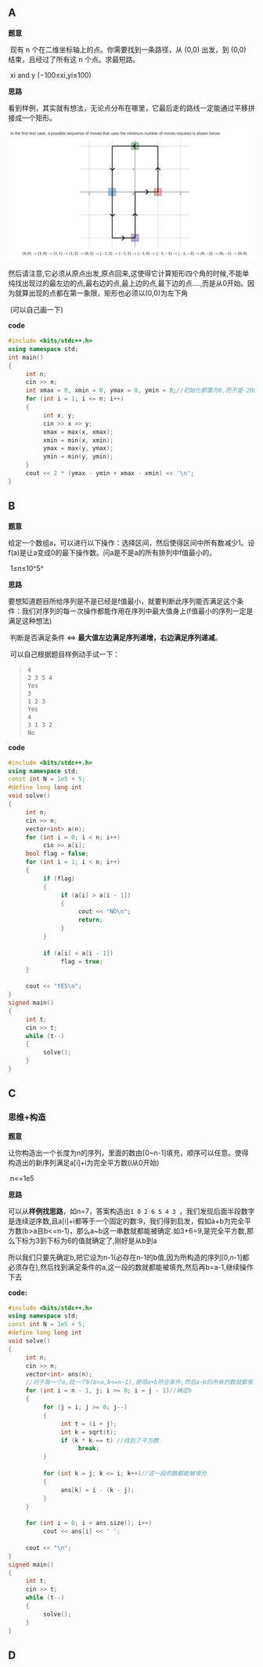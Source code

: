 ## A

**题意**

​	现有 n 个在二维坐标轴上的点。你需要找到一条路径，从 (0,0) 出发，到 (0,0) 结束，且经过了所有这 n 个点。求最短路。

​	xi and y (−100≤xi,yi≤100) 

**思路**

​	看到样例，其实就有想法，无论点分布在哪里，它最后走的路线一定能通过平移拼接成一个矩形。

<img src="image/7.png" style="zoom:80%;" />

​	然后请注意,它必须从原点出发,原点回来,这使得它计算矩形四个角的时候,不能单纯找出现过的最左边的点,最右边的点,最上边的点,最下边的点….,而是从0开始。因为就算出现的点都在第一象限，矩形也必须以(0,0)为左下角

​	(可以自己画一下)

**code**

```c++
#include <bits/stdc++.h>
using namespace std;
int main()
{
     int n;
     cin >> n;
     int xmax = 0, xmin = 0, ymax = 0, ymin = 0;//初始化都置为0,而不是-200,200这种.
     for (int i = 1; i <= n; i++)
     {
          int x, y;
          cin >> x >> y;
          xmax = max(x, xmax);
          xmin = min(x, xmin);
          ymax = max(y, ymax);
          ymin = min(y, ymin);
     }
     cout << 2 * (ymax - ymin + xmax - xmin) << '\n';
}
```







## B

**题意**

​	给定一个数组a，可以进行以下操作：选择区间，然后使得区间中所有数减少1。设f(a)是让a变成0的最下操作数。问a是不是a的所有排列中f值最小的。

​	1≤n≤10^5^



**思路**

​	要想知道题目所给序列是不是已经是f值最小，就要判断此序列能否满足这个条件：我们对序列的每一次操作都能作用在序列中最大值身上(f值最小的序列一定是满足这种想法)

​	判断是否满足条件 <=> **最大值左边满足序列递增，右边满足序列递减**。

​	可以自己根据题目样例动手试一下：

> ```
> 4
> 2 3 5 4
> Yes
> 3
> 1 2 3
> Yes
> 4
> 3 1 3 2
> No
> ```



**code**

```c++
#include <bits/stdc++.h>
using namespace std;
const int N = 1e5 + 5;
#define long long int
void solve()
{
     int n;
     cin >> n;
     vector<int> a(n);
     for (int i = 0; i < n; i++)
          cin >> a[i];
     bool flag = false;
     for (int i = 1; i < n; i++)
     {
          if (flag)
          {
               if (a[i] > a[i - 1])
               {
                    cout << "NO\n";
                    return;
               }
          }

          if (a[i] < a[i - 1])
               flag = true;
     }

     cout << "YES\n";
}
signed main()
{
     int t;
     cin >> t;
     while (t--)
     {
          solve();
     }
}
```







## C

### 思维+构造

**题意**

​	让你构造出一个长度为n的序列，里面的数由[0~n-1]填充，顺序可以任意。使得构造出的新序列满足a[i]+i为完全平方数(i从0开始)

​	n<=1e5



**思路**

​	可以从**样例找思路**，如n=7，答案构造出`1 0 2 6 5 4 3 `，我们发现后面半段数字是连续逆序数,且a[i]+i都等于一个固定的数:9，我们得到启发，假如a+b为完全平方数(b>a且b<=n-1)，那么a~b这一串数就都能被确定.
​	如3+6=9,是完全平方数,那么下标为3到下标为6的值就确定了,刚好是从b到a

​	所以我们只要先确定b,把它设为n-1(必存在n-1的b值,因为所构造的序列[0,n-1]都必须存在),然后找到满足条件的a,这一段的数就都能被填充,然后再b=a-1,继续操作下去



**code:**

```c++
#include <bits/stdc++.h>
using namespace std;
const int N = 1e5 + 5;
#define long long int
void solve()
{
     int n;
     cin >> n;
     vector<int> ans(n);
     //对于每一个a,找一个b(b>a,b<=n-1),使得a+b符合条件,然后a~b的所有的数就都有了答案
     for (int i = n - 1, j; i >= 0; i = j - 1)//确定b
     {
          for (j = i; j >= 0; j--)
          {
               int t = (i + j);
               int k = sqrt(t);
               if (k * k == t) //找到了平方数
                    break;
          }

          for (int k = j; k <= i; k++)//这一段的数都能被填充
          {
               ans[k] = i - (k - j);
          }
     }

     for (int i = 0; i < ans.size(); i++)
          cout << ans[i] << ' ';

     cout << "\n";
}
signed main()
{
     int t;
     cin >> t;
     while (t--)
     {
          solve();
     }
}
```







## D
